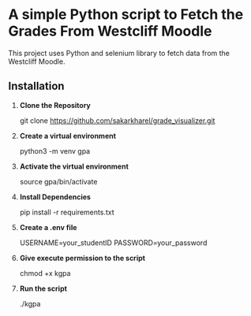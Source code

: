 # A simple Python script to Fetch the Grades From Westcliff Moodle 

This project uses Python and selenium library to fetch data from the Westcliff Moodle. 

## Installation 

1. **Clone the Repository**


    git clone https://github.com/sakarkharel/grade_visualizer.git

2. **Create a virtual environment**


    python3 -m venv gpa

3. **Activate the virtual environment** 


    source gpa/bin/activate 

4. **Install Dependencies** 


    pip install -r requirements.txt 

5. **Create a .env file** 


    USERNAME=your_studentID
    PASSWORD=your_password

6. **Give execute permission to the script** 


    chmod +x kgpa 

7. **Run the script** 


    ./kgpa 






